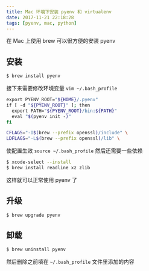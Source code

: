 ```yaml
---
title: Mac 环境下安装 pyenv 和 virtualenv
date: 2017-11-21 22:18:28
tags: [pyenv, mac, python]
---
```


在 Mac 上使用 brew 可以很方便的安装 pyenv
<!-- more -->

## 安装
```bash
$ brew install pyenv
```
接下来需要修改环境变量
`vim ~/.bash_profile`
```bash
export PYENV_ROOT="${HOME}/.pyenv"
if [ -d "${PYENV_ROOT}" ]; then
  export PATH="${PYENV_ROOT}/bin:${PATH}"
  eval "$(pyenv init -)"
fi

CFLAGS="-I$(brew --prefix openssl)/include" \
LDFLAGS="-L$(brew --prefix openssl)/lib" \
```
使配置生效 `source ~/.bash_profile`
然后还需要一些依赖
```bash
$ xcode-select --install
$ brew install readline xz zlib
```
这样就可以正常使用 pyenv 了

## 升级
```bash
$ brew upgrade pyenv
```

## 卸载
```bash
$ brew uninstall pyenv
```
然后删除之前填在 `~/.bash_profile` 文件里添加的内容
